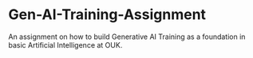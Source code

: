 # Gen-AI-Training-Assignment
An assignment on how to build Generative AI Training as a foundation in basic Artificial Intelligence at OUK.
